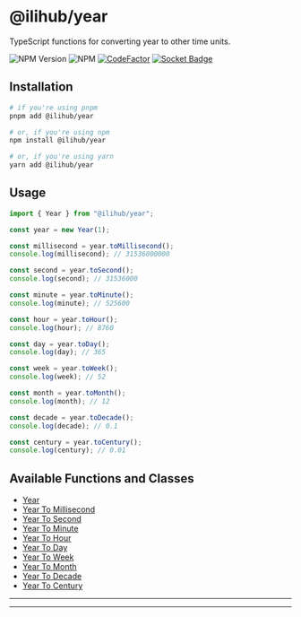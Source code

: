 # @ilihub/year

TypeScript functions for converting year to other time units.

![NPM Version](https://img.shields.io/npm/v/%40ilihub%2Fyear?color=33cd56&logo=npm)
![NPM](https://img.shields.io/npm/l/%40ilihub%2Fyear)
[![CodeFactor](https://www.codefactor.io/repository/github/ilihub/npm/badge)](https://www.codefactor.io/repository/github/ilihub/npm)
[![Socket Badge](https://socket.dev/api/badge/npm/package/@ilihub/year)](https://socket.dev/npm/package/@ilihub/year)

## Installation

```bash
# if you're using pnpm
pnpm add @ilihub/year

# or, if you're using npm
npm install @ilihub/year

# or, if you're using yarn
yarn add @ilihub/year
```

## Usage

```javascript
import { Year } from "@ilihub/year";

const year = new Year(1);

const millisecond = year.toMillisecond();
console.log(millisecond); // 31536000000

const second = year.toSecond();
console.log(second); // 31536000

const minute = year.toMinute();
console.log(minute); // 525600

const hour = year.toHour();
console.log(hour); // 8760

const day = year.toDay();
console.log(day); // 365

const week = year.toWeek();
console.log(week); // 52

const month = year.toMonth();
console.log(month); // 12

const decade = year.toDecade();
console.log(decade); // 0.1

const century = year.toCentury();
console.log(century); // 0.01
```

## Available Functions and Classes

- [Year](https://www.npmjs.com/package/@ilihub/year)
- [Year To Millisecond](https://www.npmjs.com/package/@ilihub/year-to-millisecond)
- [Year To Second](https://www.npmjs.com/package/@ilihub/year-to-second)
- [Year To Minute](https://www.npmjs.com/package/@ilihub/year-to-minute)
- [Year To Hour](https://www.npmjs.com/package/@ilihub/year-to-hour)
- [Year To Day](https://www.npmjs.com/package/@ilihub/year-to-day)
- [Year To Week](https://www.npmjs.com/package/@ilihub/year-to-week)
- [Year To Month](https://www.npmjs.com/package/@ilihub/year-to-month)
- [Year To Decade](https://www.npmjs.com/package/@ilihub/year-to-decade)
- [Year To Century](https://www.npmjs.com/package/@ilihub/year-to-century)

---

<!-- sponsors_and_backers_section_start -->

<!-- sponsors_and_backers_section_end -->

---
